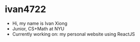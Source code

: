# ivan4722
- Hi, my name is Ivan Xiong
- Junior, CS+Math at NYU
- Currently working on: my personal website using ReactJS
